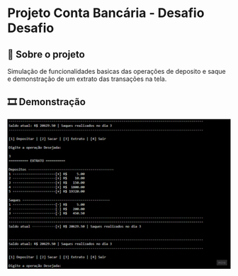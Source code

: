 # Projeto Conta Bancária - Desafio Desafio



## 🚀 Sobre o projeto
Simulação de funcionalidades basicas das operações de deposito e saque e demonstração de um extrato das transações na tela.


## 🎞 Demonstração

![alt text](image.png)